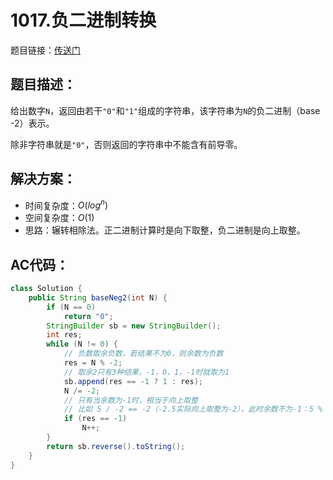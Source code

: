 # 1017.负二进制转换
题目链接：[传送门](https://leetcode-cn.com/problems/convert-to-base-2/)

## 题目描述：
给出数字`N`，返回由若干`"0"`和`"1"`组成的字符串，该字符串为`N`的负二进制（base -2）表示。

除非字符串就是`"0"`，否则返回的字符串中不能含有前导零。

## 解决方案：
- 时间复杂度：$O(log^n)$
- 空间复杂度：$O(1)$
- 思路：辗转相除法。正二进制计算时是向下取整，负二进制是向上取整。

## AC代码：
```java
class Solution {
	public String baseNeg2(int N) {
		if (N == 0)
			return "0";
		StringBuilder sb = new StringBuilder();
		int res;
		while (N != 0) {
			// 负数取余负数，若结果不为0，则余数为负数
			res = N % -2;
			// 取余2只有3种结果，-1，0，1，-1时就取为1
			sb.append(res == -1 ? 1 : res);
			N /= -2;
			// 只有当余数为-1时，相当于向上取整
			// 比如 5 / -2 == -2（-2.5实际向上取整为-2），此时余数不为-1：5 % -2 == 1，即不用加1
			if (res == -1)
				N++;
		}
		return sb.reverse().toString();
	}
}
```